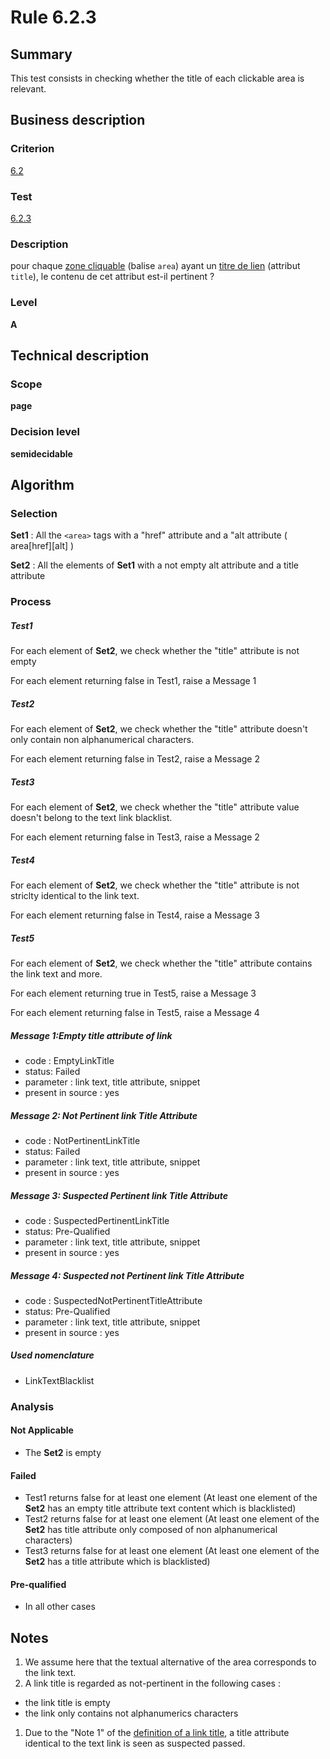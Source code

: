 # Rule 6.2.3
## Summary

This test consists in checking whether the title of each clickable area
is relevant.

## Business description

### Criterion

[6.2](http://references.modernisation.gouv.fr/sites/default/files/RGAA3_RC2-1/referentiel_technique.htm#crit-6-2)

### Test

[6.2.3](http://references.modernisation.gouv.fr/sites/default/files/RGAA3_RC2-1/referentiel_technique.htm#test-6-2-3)

### Description

pour chaque <a href="http://references.modernisation.gouv.fr/sites/default/files/RGAA3_RC2-1/glossaire.htm#mZoneCliquable">zone cliquable</a> (balise `area`) ayant un <a href="http://references.modernisation.gouv.fr/sites/default/files/RGAA3_RC2-1/glossaire.htm#mTitreLien">titre de lien</a> (attribut `title`), le contenu de cet attribut est-il pertinent ?

### Level

**A**

## Technical description

### Scope

**page**

### Decision level

**semidecidable**

## Algorithm

### Selection

**Set1** : All the `<area>` tags with a "href" attribute and a "alt attribute
( area[href][alt] )

**Set2** : All the elements of **Set1** with a not empty alt attribute and a
title attribute

### Process

##### Test1

For each element of **Set2**, we check whether the "title" attribute is not
empty

For each element returning false in Test1, raise a Message 1

##### Test2

For each element of **Set2**, we check whether the "title" attribute doesn't
only contain non alphanumerical characters.

For each element returning false in Test2, raise a Message 2

##### Test3

For each element of **Set2**, we check whether the "title" attribute value
doesn't belong to the text link blacklist.

For each element returning false in Test3, raise a Message 2

##### Test4

For each element of **Set2**, we check whether the "title" attribute is not
striclty identical to the link text.

For each element returning false in Test4, raise a Message 3

##### Test5

For each element of **Set2**, we check whether the "title" attribute
contains the link text and more.

For each element returning true in Test5, raise a Message 3

For each element returning false in Test5, raise a Message 4

##### Message 1:Empty title attribute of link

-   code : EmptyLinkTitle
-   status: Failed
-   parameter : link text, title attribute, snippet
-   present in source : yes

##### Message 2: Not Pertinent link Title Attribute

-   code : NotPertinentLinkTitle
-   status: Failed
-   parameter : link text, title attribute, snippet
-   present in source : yes

##### Message 3: Suspected Pertinent link Title Attribute

-   code : SuspectedPertinentLinkTitle
-   status: Pre-Qualified
-   parameter : link text, title attribute, snippet
-   present in source : yes

##### Message 4: Suspected not Pertinent link Title Attribute

-   code : SuspectedNotPertinentTitleAttribute
-   status: Pre-Qualified
-   parameter : link text, title attribute, snippet
-   present in source : yes

##### Used nomenclature

-   LinkTextBlacklist

### Analysis

#### Not Applicable

-   The **Set2** is empty

#### Failed

-   Test1 returns false for at least one element (At least one element
    of the **Set2** has an empty title attribute text content which is
    blacklisted)
-   Test2 returns false for at least one element (At least one element
    of the **Set2** has title attribute only composed of non alphanumerical
    characters)
-   Test3 returns false for at least one element (At least one element
    of the **Set2** has a title attribute which is blacklisted)

#### Pre-qualified

-   In all other cases

## Notes

1.  We assume here that the textual alternative of the area corresponds
    to the link text.
2.  A link title is regarded as not-pertinent in the following cases :

-   the link title is empty
-   the link only contains not alphanumerics characters

1.  Due to the "Note 1" of the [definition of a link
    title](http://accessiweb.org/index.php/glossary-76.html#mTitreLien),
    a title attribute identical to the text link is seen as suspected
    passed.

